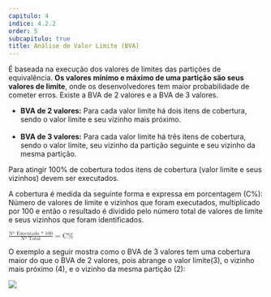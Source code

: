 ```yaml
---
capitulo: 4
indice: 4.2.2
order: 5
subcapitulo: true
title: Análise de Valor Limite (BVA)
---
```


<p>
    É baseada na execução dos valores de limites das partições de equivalência. <b> Os valores mínimo e máximo de uma partição são seus valores de limite</b>, onde os desenvolvedores tem maior probabilidade de cometer erros. Existe a BVA de 2 valores e a BVA de 3 valores.
</p>

<p> 
    <ul>
        <li>
            <span><b>BVA de 2 valores:</b></span>
            Para cada valor limite há dois itens de cobertura, sendo o valor limite e seu vizinho mais próximo.
        </li>
        <br>
        <li>
            <span><b>BVA de 3 valores:</b></span>
            Para cada valor limite há três itens de cobertura, sendo o valor limite, seu vizinho da partição seguinte e seu vizinho da mesma partição.
        </li>
    </ul> 
    <span>
        Para atingir 100% de cobertura todos itens de cobertura (valor limite e seus vizinhos) devem ser executados.
    </span>
</p>

<p>A cobertura é medida da seguinte forma e expressa em porcentagem (C%): Número de valores de limite e vizinhos que foram executados, multiplicado por 100 e então o resultado é dividido pelo número total de valores de limite e seus vizinhos que foram identificados.</p>

<p>
 <div class="row justify-content-center">
    <div class="col-lg-4 col-sm-12 text-center">
        <math>
            <mfrac>
                <mrow>
                    <mn> Nº Executado * 100 </mn>
                </mrow>
                <mn>Nº Total </mn>
            </mfrac>
            <mo> = </mo> 
            <mn> C% </mn>
        </math>
    </div>
  </div>
</p>

<p>
    O exemplo a seguir mostra como o BVA de 3 valores tem uma cobertura maior do que o BVA de 2 valores, pois abrange o valor limite(3), o vizinho mais próximo (4), e o vizinho da mesma partição (2):
    <br>
    <div class="text-center">
        <!-- TODO corrigir /feroline.qa-bentevi/ para usar relative_url -->
        <img class="img-fluid" src="/feroline.qa-bentevi/assets/images/bva.png">
    </div>
</p>
